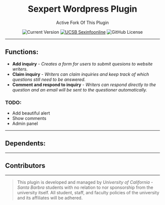 <div align="center">
  <h1>
    Sexpert Wordpress Plugin 
    <br>
    </h1>
  <p> 
    Active Fork Of This Plugin
    <p>
  <img alt="Current Version" src="https://img.shields.io/github/v/release/dscpsyl/sexpert?style=flat&logo=wordpress&label=Version">
  <a href="https://sexinfoonline.com"><img alt="UCSB Sexinfoonline" src="https://img.shields.io/website?style=flat-square&logo=Pantheon&down_color=red&down_message=Offline&up_color=green&up_message=Online&url=https%3A%2F%2Fsexinfoonline.com&label=Website"></a>
  <img alt="GitHub License" src="https://img.shields.io/github/license/dscpsyl/sexpert?label=License">
</div>

---
    
## Functions:
* **Add inquiry** - *Creates a form for users to submit quesions to website writers.*
* **Claim inquiry** - *Writers can claim inquiries and keep track of which questions still need to be answered.*
* **Comment and respond to inquiry** - *Writers can respond directly to the question and an email will be sent to the questioner automatically.*

### TODO:
* Add beautiful alert
* Show comments
* Admin panel

---

## Dependents: 

---

## Contributors

--- 

> This plugin is developed and managed by *University of California - Santa Barbra* students with no relation to nor sponsorship from the university itself. All student, staff, and faculty policies of the university and its affiliates will be adhered. 
